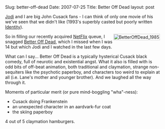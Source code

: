 Slug: better-off-dead
Date: 2007-07-25
Title: Better Off Dead
layout: post

[Jodi](http://speakshermind.redmonk.net) and I are big John Cusack fans - I can think of only one movie of his we've seen that we didn't like (1993's superbly casted but poorly written [Identity](http://imdb.com/title/tt0309698/)).

<a href="http://imdb.com/title/tt0088794/ "><img  alt="BetterOffDead_1985" class="at-xid-6a010534988cd3970b0120a5b36ca4970c " src="http://steveivy.typepad.com/.a/6a010534988cd3970b0120a5b36ca4970c-pi" style="float:right; margin 0 0 8px 8px; border:1px solid #ccc; padding:1px;" /></a> So in filling our recently acquired [NetFlix](http://netflix.com) queue, I snagged [Better Off Dead](http://imdb.com/title/tt0088794/), which I missed when I was 14 but which Jodi and I watched in the last few days.

What can I say... Better Off Dead is a typically hysterical Cusack black comedy, full of neurotic and existential angst. What it also is filled with is odd bits of off-beat animation, both traditional and claymation, strange non-sequiters like the psychotic paperboy, and characters too weird to explain at all (i.e. Lane's mother and younger brother). And we laughed all the way through it.

Moments of particular merit (or pure mind-boggling "wha"-ness):

* Cusack doing Frankenstein
* an unexpected character in an aardvark-fur coat
* the skiing paperboy

4 out of 5 claymation hamburgers.
